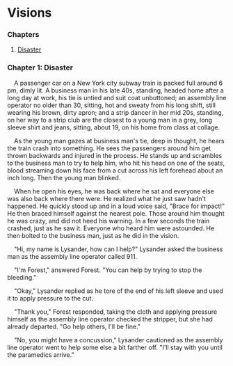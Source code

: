 # Visions

### Chapters

1. [Disaster](#chapter-1-disaster)

### Chapter 1: Disaster

&nbsp;&nbsp;&nbsp;&nbsp;A passenger car on a New York city subway train is packed full around 6 pm, dimly lit. A business man in his late 40s, standing, headed home after a long day at work, his tie is untied and suit coat unbuttoned; an assembly line operator no older than 30, sitting, hot and sweaty from his long shift, still wearing his brown, dirty apron; and a strip dancer in her mid 20s, standing, on her way to a strip club are the closest to a young man in a grey, long sleeve shirt and jeans, sitting, about 19, on his home from class at collage.

&nbsp;&nbsp;&nbsp;&nbsp;As the young man gazes at business man's tie, deep in thought, he hears the train crash into something. He sees the passengers around him get thrown backwards and injured in the process. He stands up and scrambles to the business man to try to help him, who hit his head on one of the seats, blood streaming down his face from a cut across his left forehead about an inch long. Then the young man blinked.

&nbsp;&nbsp;&nbsp;&nbsp;When he open his eyes, he was back where he sat and everyone else was also back where there were. He realized what he just saw hadn't happened. He quickly stood up and in a loud voice said, "Brace for impact!" He then braced himself against the nearest pole. Those around him thought he was crazy, and did not heed his warning. In a few seconds the train crashed, just as he saw it. Everyone who heard him were astounded. He then bolted to the business man, just as he did in the vision.

&nbsp;&nbsp;&nbsp;&nbsp;"Hi, my name is Lysander, how can I help?" Lysander asked the business man as the assembly line operator called 911.

&nbsp;&nbsp;&nbsp;&nbsp;"I'm Forest," answered Forest. "You can help by trying to stop the bleeding."

&nbsp;&nbsp;&nbsp;&nbsp;"Okay," Lysander replied as he tore of the end of his left sleeve and used it to apply pressure to the cut.

&nbsp;&nbsp;&nbsp;&nbsp;"Thank you," Forest responded, taking the cloth and applying pressure himself as the assembly line operator checked the stripper, but she had already departed. "Go help others, I'll be fine."

&nbsp;&nbsp;&nbsp;&nbsp;"No, you might have a concussion," Lysander cautioned as the assembly line operator went to help some else a bit farther off. "I'll stay with you until the paramedics arrive."
